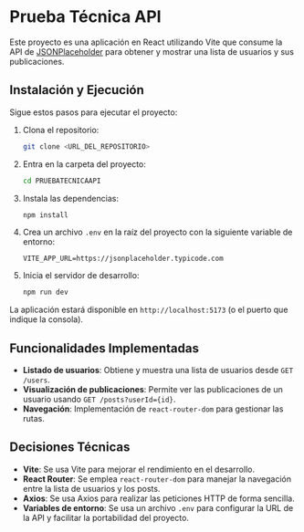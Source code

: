 # Prueba Técnica API

Este proyecto es una aplicación en React utilizando Vite que consume la API de [JSONPlaceholder](https://jsonplaceholder.typicode.com/) para obtener y mostrar una lista de usuarios y sus publicaciones.

## Instalación y Ejecución

Sigue estos pasos para ejecutar el proyecto:

1. Clona el repositorio:
   ```sh
   git clone <URL_DEL_REPOSITORIO>
   ```
2. Entra en la carpeta del proyecto:
   ```sh
   cd PRUEBATECNICAAPI
   ```
3. Instala las dependencias:
   ```sh
   npm install
   ```
4. Crea un archivo `.env` en la raíz del proyecto con la siguiente variable de entorno:
   ```env
   VITE_APP_URL=https://jsonplaceholder.typicode.com
   ```
5. Inicia el servidor de desarrollo:
   ```sh
   npm run dev
   ```

La aplicación estará disponible en `http://localhost:5173` (o el puerto que indique la consola).

## Funcionalidades Implementadas

- **Listado de usuarios**: Obtiene y muestra una lista de usuarios desde `GET /users`.
- **Visualización de publicaciones**: Permite ver las publicaciones de un usuario usando `GET /posts?userId={id}`.
- **Navegación**: Implementación de `react-router-dom` para gestionar las rutas.

## Decisiones Técnicas

- **Vite**: Se usa Vite para mejorar el rendimiento en el desarrollo.
- **React Router**: Se emplea `react-router-dom` para manejar la navegación entre la lista de usuarios y los posts.
- **Axios**: Se usa Axios para realizar las peticiones HTTP de forma sencilla.
- **Variables de entorno**: Se usa un archivo `.env` para configurar la URL de la API y facilitar la portabilidad del proyecto.

